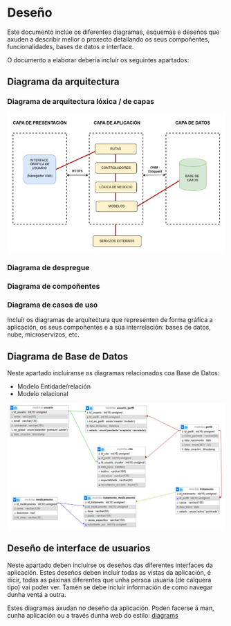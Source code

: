# Deseño

Este documento inclúe os diferentes diagramas, esquemas e deseños que axuden a describir mellor o proxecto detallando os seus compoñentes, funcionalidades, bases de datos e interface.

O documento a elaborar debería incluír os seguintes apartados:

## Diagrama da arquitectura

### Diagrama de arquitectura lóxica / de capas

!["Diagrama de capas"](/doc/img/diagrama_capas2.png)

### Diagrama de despregue



### Diagrama de compoñentes

### Diagrama de casos de uso

Incluír os diagramas de arquitectura que representen de forma gráfica a aplicación, os seus compoñentes e a súa interrelación: bases de datos, nube, microservizos, etc.

## Diagrama de Base de Datos

Neste apartado incluiranse os diagramas relacionados coa Base de Datos:

- Modelo Entidade/relación
- Modelo relacional

!["Modelo relacional"](/doc/img/diagrama_bd.PNG)

## Deseño de interface de usuarios

Neste apartado deben incluírse os deseños das diferentes interfaces da aplicación. Estes deseños deben incluír todas as vistas da aplicación, é dicir, todas as páxinas diferentes que unha persoa usuaria (de calquera tipo) vai poder ver. Tamén se debe incluír información de como navegar dunha ventá a outra.

Estes diagramas axudan no deseño da aplicación. Poden facerse á man, cunha aplicación ou a través dunha web do estilo: [diagrams](https://app.diagrams.net/)


